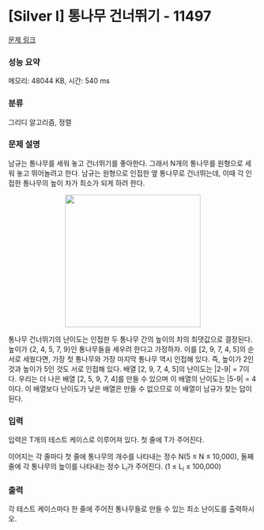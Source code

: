 # [Silver I] 통나무 건너뛰기 - 11497 

[문제 링크](https://www.acmicpc.net/problem/11497) 

### 성능 요약

메모리: 48044 KB, 시간: 540 ms

### 분류

그리디 알고리즘, 정렬

### 문제 설명

<p>남규는 통나무를 세워 놓고 건너뛰기를 좋아한다. 그래서 N개의 통나무를 원형으로 세워 놓고 뛰어놀려고 한다. 남규는 원형으로 인접한 옆 통나무로 건너뛰는데, 이때 각 인접한 통나무의 높이 차가 최소가 되게 하려 한다.</p>

<p style="text-align:center"><img alt="" src="https://onlinejudgeimages.s3-ap-northeast-1.amazonaws.com/problem/11497/1.png" style="height:268px; width:274px"></p>

<p>통나무 건너뛰기의 난이도는 인접한 두 통나무 간의 높이의 차의 최댓값으로 결정된다. 높이가 {2, 4, 5, 7, 9}인 통나무들을 세우려 한다고 가정하자. 이를 [2, 9, 7, 4, 5]의 순서로 세웠다면, 가장 첫 통나무와 가장 마지막 통나무 역시 인접해 있다. 즉, 높이가 2인 것과 높이가 5인 것도 서로 인접해 있다. 배열 [2, 9, 7, 4, 5]의 난이도는 |2-9| = 7이다. 우리는 더 나은 배열 [2, 5, 9, 7, 4]를 만들 수 있으며 이 배열의 난이도는 |5-9| = 4이다. 이 배열보다 난이도가 낮은 배열은 만들 수 없으므로 이 배열이 남규가 찾는 답이 된다.</p>

### 입력 

 <p>입력은 T개의 테스트 케이스로 이루어져 있다. 첫 줄에 T가 주어진다.</p>

<p>이어지는 각 줄마다 첫 줄에 통나무의 개수를 나타내는 정수 N(5 ≤ N ≤ 10,000), 둘째 줄에 각 통나무의 높이를 나타내는 정수 L<sub>i</sub>가 주어진다. (1 ≤ L<sub>i</sub> ≤ 100,000)</p>

### 출력 

 <p>각 테스트 케이스마다 한 줄에 주어진 통나무들로 만들 수 있는 최소 난이도를 출력하시오.</p>

